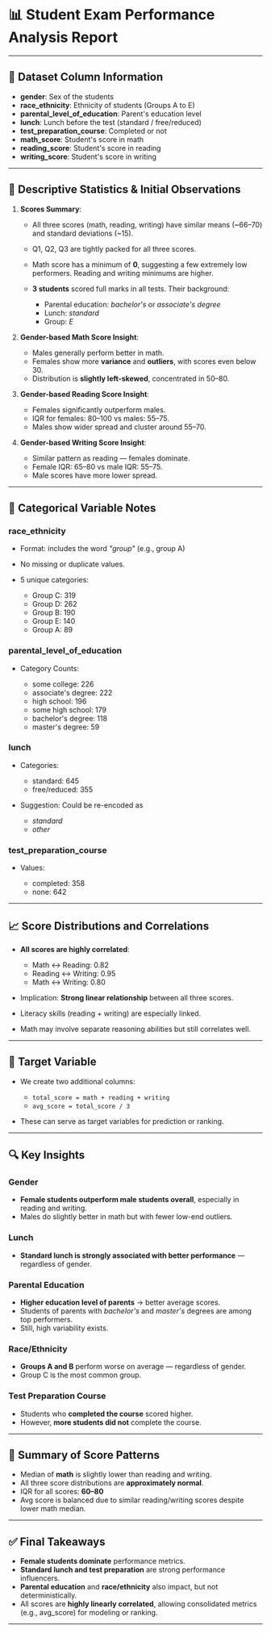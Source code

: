 # 📊 Student Exam Performance Analysis Report

---

## 📁 Dataset Column Information

* **gender**: Sex of the students
* **race\_ethnicity**: Ethnicity of students (Groups A to E)
* **parental\_level\_of\_education**: Parent's education level
* **lunch**: Lunch before the test (standard / free/reduced)
* **test\_preparation\_course**: Completed or not
* **math\_score**: Student's score in math
* **reading\_score**: Student's score in reading
* **writing\_score**: Student's score in writing

---

## 📌 Descriptive Statistics & Initial Observations

1. **Scores Summary**:

   * All three scores (math, reading, writing) have similar means (\~66–70) and standard deviations (\~15).
   * Q1, Q2, Q3 are tightly packed for all three scores.
   * Math score has a minimum of **0**, suggesting a few extremely low performers. Reading and writing minimums are higher.
   * **3 students** scored full marks in all tests. Their background:

     * Parental education: *bachelor's* or *associate's degree*
     * Lunch: *standard*
     * Group: *E*

2. **Gender-based Math Score Insight**:

   * Males generally perform better in math.
   * Females show more **variance** and **outliers**, with scores even below 30.
   * Distribution is **slightly left-skewed**, concentrated in 50–80.

3. **Gender-based Reading Score Insight**:

   * Females significantly outperform males.
   * IQR for females: 80–100 vs males: 55–75.
   * Males show wider spread and cluster around 55–70.

4. **Gender-based Writing Score Insight**:

   * Similar pattern as reading — females dominate.
   * Female IQR: 65–80 vs male IQR: 55–75.
   * Male scores have more lower spread.

---

## 🧬 Categorical Variable Notes

### race\_ethnicity

* Format: includes the word *"group"* (e.g., group A)
* No missing or duplicate values.
* 5 unique categories:

  * Group C: 319
  * Group D: 262
  * Group B: 190
  * Group E: 140
  * Group A: 89

### parental\_level\_of\_education

* Category Counts:

  * some college: 226
  * associate's degree: 222
  * high school: 196
  * some high school: 179
  * bachelor's degree: 118
  * master's degree: 59

### lunch

* Categories:

  * standard: 645
  * free/reduced: 355
* Suggestion: Could be re-encoded as

  * *standard*
  * *other*

### test\_preparation\_course

* Values:

  * completed: 358
  * none: 642

---

## 📈 Score Distributions and Correlations

* **All scores are highly correlated**:

  * Math ↔ Reading: 0.82
  * Reading ↔ Writing: 0.95
  * Math ↔ Writing: 0.80
* Implication: **Strong linear relationship** between all three scores.
* Literacy skills (reading + writing) are especially linked.
* Math may involve separate reasoning abilities but still correlates well.

---

## 🎯 Target Variable

* We create two additional columns:

  * `total_score = math + reading + writing`
  * `avg_score = total_score / 3`
* These can serve as target variables for prediction or ranking.

---

## 🔍 Key Insights

### Gender

* **Female students outperform male students overall**, especially in reading and writing.
* Males do slightly better in math but with fewer low-end outliers.

### Lunch

* **Standard lunch is strongly associated with better performance** — regardless of gender.

### Parental Education

* **Higher education level of parents** → better average scores.
* Students of parents with *bachelor's* and *master's* degrees are among top performers.
* Still, high variability exists.

### Race/Ethnicity

* **Groups A and B** perform worse on average — regardless of gender.
* Group C is the most common group.

### Test Preparation Course

* Students who **completed the course** scored higher.
* However, **more students did not** complete the course.

---

## 📌 Summary of Score Patterns

* Median of **math** is slightly lower than reading and writing.
* All three score distributions are **approximately normal**.
* IQR for all scores: **60–80**
* Avg score is balanced due to similar reading/writing scores despite lower math median.

---

## ✅ Final Takeaways

* **Female students dominate** performance metrics.
* **Standard lunch and test preparation** are strong performance influencers.
* **Parental education** and **race/ethnicity** also impact, but not deterministically.
* All scores are **highly linearly correlated**, allowing consolidated metrics (e.g., avg\_score) for modeling or ranking.

---

